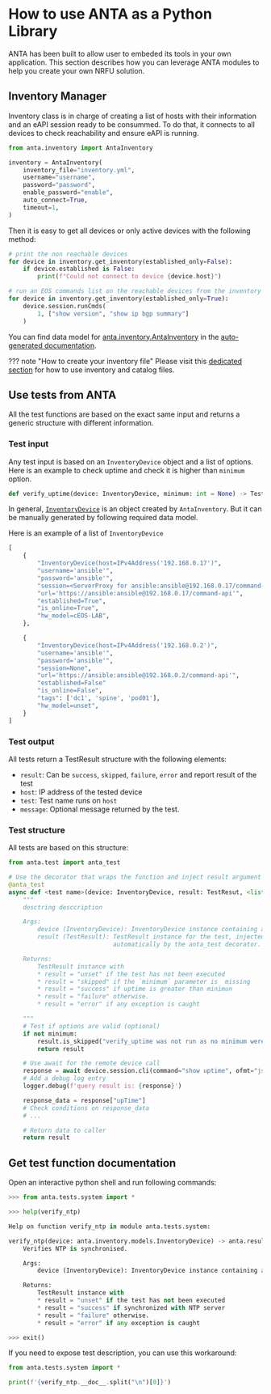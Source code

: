 # How to use ANTA as a Python Library

ANTA has been built to allow user to embeded its tools in your own application. This section describes how you can leverage ANTA modules to help you create your own NRFU solution.

## Inventory Manager

Inventory class is in charge of creating a list of hosts with their information and an eAPI session ready to be consummed. To do that, it connects to all devices to check reachability and ensure eAPI is running.

```python
from anta.inventory import AntaInventory

inventory = AntaInventory(
    inventory_file="inventory.yml",
    username="username",
    password="password",
    enable_password="enable",
    auto_connect=True,
    timeout=1,
)
```

Then it is easy to get all devices or only active devices with the following method:

```python
# print the non reachable devices
for device in inventory.get_inventory(established_only=False):
    if device.established is False:
        print(f"Could not connect to device {device.host}")

# run an EOS commands list on the reachable devices from the inventory
for device in inventory.get_inventory(established_only=True):
    device.session.runCmds(
        1, ["show version", "show ip bgp summary"]
    )
```

You can find data model for [anta.inventory.AntaInventory](./api/inventory.md) in the [auto-generated documentation](./api/inventory.models.md).

??? note "How to create your inventory file"
    Please visit this [dedicated section](./usage-inventory-catalog.md) for how to use inventory and catalog files.


## Use tests from ANTA

All the test functions are based on the exact same input and returns a generic structure with different information.

### Test input

Any test input is based on an `InventoryDevice` object and a list of options. Here is an example to check uptime and check it is higher than `minimum` option.

```python
def verify_uptime(device: InventoryDevice, minimum: int = None) -> TestResult:
```

In general, [`InventoryDevice`](./api/inventory.models.md) is an object created by `AntaInventory`. But it can be manually generated by following required data model.

Here is an example of a list of `InventoryDevice`

```python
[
    {
        "InventoryDevice(host=IPv4Address('192.168.0.17')",
        "username='ansible'",
        "password='ansible'",
        "session=<ServerProxy for ansible:ansible@192.168.0.17/command-api>",
        "url='https://ansible:ansible@192.168.0.17/command-api'",
        "established=True",
        "is_online=True",
        "hw_model=cEOS-LAB",
    },

    {
        "InventoryDevice(host=IPv4Address('192.168.0.2')",
        "username='ansible'",
        "password='ansible'",
        "session=None",
        "url='https://ansible:ansible@192.168.0.2/command-api'",
        "established=False"
        "is_online=False",
        "tags": ['dc1', 'spine', 'pod01'],
        "hw_model=unset",
    }
]
```

### Test output

All tests return a TestResult structure with the following elements:

- `result`: Can be `success`, `skipped`, `failure`, `error` and report result of the test
- `host`: IP address of the tested device
- `test`: Test name runs on `host`
- `message`: Optional message returned by the test.

### Test structure

All tests are based on this structure:

```python
from anta.test import anta_test

# Use the decorator that wraps the function and inject result argument
@anta_test
async def <test name>(device: InventoryDevice, result: TestResut, <list of args>) -> TestResult:
    """
    dosctring desccription

    Args:
        device (InventoryDevice): InventoryDevice instance containing all devices information.
        result (TestResult): TestResult instance for the test, injected
                             automatically by the anta_test decorator.

    Returns:
        TestResult instance with
        * result = "unset" if the test has not been executed
        * result = "skipped" if the `minimum` parameter is  missing
        * result = "success" if uptime is greater than minimun
        * result = "failure" otherwise.
        * result = "error" if any exception is caught

    """
    # Test if options are valid (optional)
    if not minimum:
        result.is_skipped("verify_uptime was not run as no minimum were given")
        return result

    # Use await for the remote device call
    response = await device.session.cli(command="show uptime", ofmt="json")
    # Add a debug log entry
    logger.debug(f'query result is: {response}')

    response_data = response["upTime"]
    # Check conditions on response_data
    # ...

    # Return data to caller
    return result
```

## Get test function documentation

Open an interactive python shell and run following commands:

```python
>>> from anta.tests.system import *

>>> help(verify_ntp)

Help on function verify_ntp in module anta.tests.system:

verify_ntp(device: anta.inventory.models.InventoryDevice) -> anta.result_manager.models.TestResult
    Verifies NTP is synchronised.

    Args:
        device (InventoryDevice): InventoryDevice instance containing all devices information.

    Returns:
        TestResult instance with
        * result = "unset" if the test has not been executed
        * result = "success" if synchronized with NTP server
        * result = "failure" otherwise.
        * result = "error" if any exception is caught

>>> exit()
```

If you need to expose test description, you can use this workaround:

```python
from anta.tests.system import *

print(f'{verify_ntp.__doc__.split("\n")[0]}')
```

